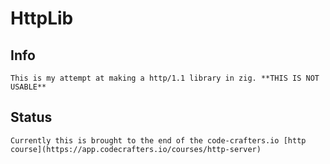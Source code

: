 # HttpLib
## Info
    This is my attempt at making a http/1.1 library in zig. **THIS IS NOT USABLE**

## Status
    Currently this is brought to the end of the code-crafters.io [http course](https://app.codecrafters.io/courses/http-server)
